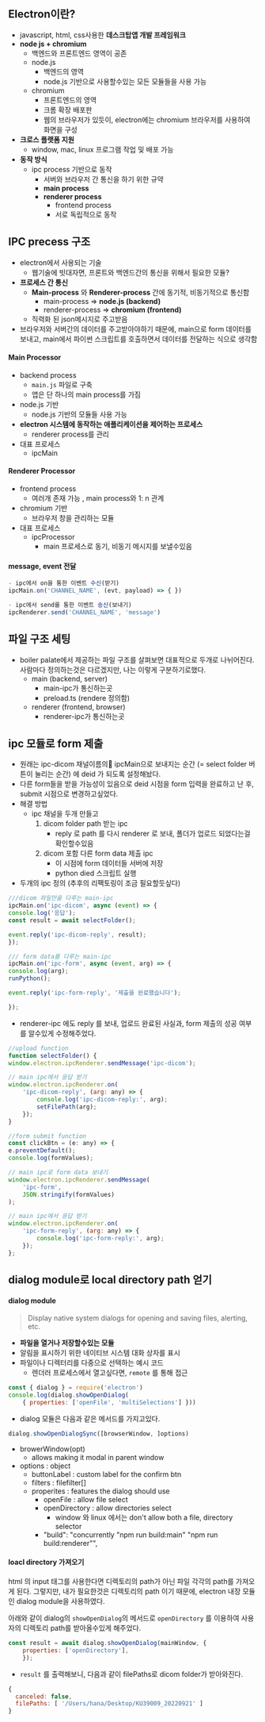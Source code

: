 
## Electron이란? 
- javascript, html, css사용한 **데스크탑앱 개발 프레임워크**
- **node js + chromium**
	- 백엔드와 프론트엔드 영역이 공존
	- node.js
		- 백엔드의 영역
		- node.js 기반으로 사용할수있는 모든 모듈들을 사용 가능
	- chromium
		- 프론트엔드의 영역
		- 크롬 확장 배포판
		- 웹의 브라우저가 있듯이, electron에는 chromium 브라우저를 사용하여 화면을 구성
- **크로스 플랫폼 지원**
	- window, mac, linux 프로그램 작업 및 배포 가능
- **동작 방식**
	- ipc process 기반으로 동작
		- 서버와 브라우저 간 통신을 하기 위한 규약
		- **main process**
		- **renderer process**
			- frontend process
			- 서로 독립적으로 동작

## IPC precess 구조
- electron에서 사용되는 기술
	- 웹기술에 빗대자면, 프론트와 백엔드간의 통신을 위해서 필요한 모듈?
- **프로세스 간 통신**
	- **Main-process** 와 **Renderer-process** 간에 동기적, 비동기적으로 통신함
		- main-process => **node.js (backend)**
		- renderer-process => **chromium (frontend)**
	- 직력화 된 json메시지로 주고받음 
- 브라우저와 서버간의 데이터를 주고받아야하기 때문에, main으로 form 데이터를 보내고, main에서 파이썬 스크립트를 호출하면서 데이터를 전달하는 식으로 생각함

#### Main Processor
- backend process
	- `main.js` 파일로 구축
	- 앱은 단 하나의 main process를 가짐
- node.js 기반
	- node.js 기반의 모듈들 사용 가능
- **electron 시스템에 동작하는 애플리케이션을 제어하는 프로세스**
	- renderer process를 관리
- 대표 프로세스
	- ipcMain

#### Renderer Processor
- frontend process
	- 여러개 존재 가능 ,  main process와 1: n 관계
- chromium 기반
	- 브라우저 창을 관리하는 모듈
- 대표 프로세스
	- ipcProcessor
		- main 프로세스로 동기, 비동기 메시지를 보낼수있음

#### message, event 전달
``` js 
- ipc에서 on을 통한 이벤트 수신(받기)
ipcMain.on('CHANNEL_NAME', (evt, payload) => { })
```
```js
- ipc에서 send를 통한 이벤트 송신(보내기)
ipcRenderer.send('CHANNEL_NAME', 'message')
```

## 파일 구조 세팅
- boiler palate에서 제공하는 파일 구조를 살펴보면 대표적으로 두개로 나뉘어진다.
  사람마다 정의하는것은 다르겠지만, 나는 이렇게 구분하기로했다.
	- main (backend, server)
		- main-ipc가 통신하는곳
		- preload.ts (rendere 정의함)
	- renderer (frontend, browser)
		-  renderer-ipc가 통신하는곳


## ipc 모듈로 form 제출

- 원래는 ipc-dicom 채널이름의 ipcMain으로 보내지는 순간 (= select folder 버튼이 눌리는 순간) 에 deid 가 되도록 설정해놨다.
- 다른 form들을 받을 가능성이 있음으로 deid 시점을 form 입력을 완료하고 난 후, submit 시점으로 변경하고싶었다.
- 해결 방법
	- ipc 채널을 두개 만들고
	  1. dicom folder path 받는 ipc
	     - reply 로 path 를 다시 renderer 로 보내, 폴더가 업로드 되었다는걸 확인할수있음
	  2. dicom 포함 다른 form data 제출 ipc
	     - 이 시점에 form 데이터들 서버에 저장
	     - python died 스크립트 실행
- 두개의 ipc 정의
(추후의 리팩토링이 조금 필요할듯싶다)
```js
///dicom 파일만을 다루는 main-ipc
ipcMain.on('ipc-dicom', async (event) => {
console.log('응답');
const result = await selectFolder();

event.reply('ipc-dicom-reply', result);
});

/// form data를 다루는 main-ipc
ipcMain.on('ipc-form', async (event, arg) => {
console.log(arg);
runPython();

event.reply('ipc-form-reply', '제출을 완료했습니다');

});
```

- renderer-ipc 에도 reply 를 보내, 업로드 완료된 사실과, form 제출의 성공 여부를 알수있게 수정해주었다. 
```js
//upload function
function selectFolder() {
window.electron.ipcRenderer.sendMessage('ipc-dicom');

// main ipc에서 응답 받기
window.electron.ipcRenderer.on(
	'ipc-dicom-reply', (arg: any) => {
		console.log('ipc-dicom-reply:', arg);
		setFilePath(arg);
	});
}

//form submit function
const clickBtn = (e: any) => {
e.preventDefault();
console.log(formValues);

// main ipc로 form data 보내기
window.electron.ipcRenderer.sendMessage(
	'ipc-form',
	JSON.stringify(formValues)
);

// main ipc에서 응답 받기
window.electron.ipcRenderer.on(
	'ipc-form-reply', (arg: any) => {
		console.log('ipc-form-reply:', arg);
	});
};
```


## dialog module로  local directory path 얻기
#### dialog module

> Display native system dialogs for opening and saving files, alerting, etc.

- **파일을 열거나 저장할수있는 모듈**
- 알림을 표시하기 위한 네이티브 시스템 대화 상자를 표시
- 파일이나 디렉터리를 다중으로 선택하는 예시 코드
	- 렌더러 프로세스에서 열고싶다면, `remote` 를 통해 접근
```js 
const { dialog } = require('electron')
console.log(dialog.showOpenDialog(
	{ properties: ['openFile', 'multiSelections'] }))
```


- dialog 모듈은 다음과 같은 메서드를 가지고있다.
```js
dialog.showOpenDialogSync([browserWindow, ]options)
```
- browerWindow(opt)
	- allows making it modal in parent window
- options : object
	- buttonLabel : custom label for the confirm btn
	- filters : filefilter[]
	- properites : features the dialog should use
		- openFile : allow file select
		- openDirectory : allow directories select
			- window 와 linux 에서는 don't allow both a file, directory selector 
		- "build": "concurrently \"npm run build:main\" \"npm run build:renderer\"",

#### loacl directory 가져오기

html 의 input 태그를 사용한다면 디렉토리의 path가 아닌 파일 각각의 path를 가져오게 된다.
그렇지만, 내가 필요한것은 디렉토리의 path 이기 때문에, electron 내장 모듈인 dialog module을 사용하였다. 

아래와 같이 dialog의 `showOpenDialog`의 메서드로 `openDirectory` 를 이용하여 사용자의 디렉토리 path를 받아올수있게 해주었다.
```js
const result = await dialog.showOpenDialog(mainWindow, {
	properties: ['openDirectory'],
	});
```

- `result` 를 출력해보니, 다음과 같이 filePaths로 dicom folder가 받아와진다.
```js
{
  canceled: false,
  filePaths: [ '/Users/hana/Desktop/KU39009_20220921' ]
}
```


